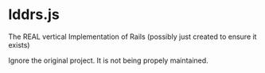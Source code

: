 # lddrs.js
The REAL vertical Implementation of Rails (possibly just created to ensure it exists)

Ignore the original project. It is not being propely maintained.
